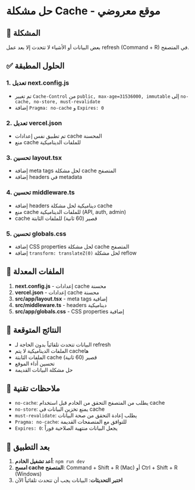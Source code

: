 # حل مشكلة Cache - موقع معروضي

## 🚨 المشكلة
بعض البيانات أو الأشياء لا تتحدث إلا بعد عمل refresh (Command + R) في المتصفح.

## ✅ الحلول المطبقة

### 1. تعديل next.config.js
- تم تغيير `Cache-Control` من `public, max-age=31536000, immutable` إلى `no-cache, no-store, must-revalidate`
- إضافة `Pragma: no-cache` و `Expires: 0`

### 2. تعديل vercel.json
- تم تطبيق نفس إعدادات cache المحسنة
- منع cache للملفات الديناميكية

### 3. تحسين layout.tsx
- إضافة meta tags لحل مشكلة cache المتصفح
- إضافة headers في metadata

### 4. تحسين middleware.ts
- إضافة headers ديناميكية لحل مشكلة cache
- منع cache للملفات الديناميكية (API, auth, admin)
- cache قصير (60 ثانية) للملفات الثابتة

### 5. تحسين globals.css
- إضافة CSS properties لحل مشكلة cache المتصفح
- إضافة `transform: translateZ(0)` لحل مشكلة reflow

## 🔧 الملفات المعدلة

1. **next.config.js** - إعدادات cache محسنة
2. **vercel.json** - إعدادات cache محسنة
3. **src/app/layout.tsx** - meta tags إضافية
4. **src/middleware.ts** - headers ديناميكية
5. **src/app/globals.css** - CSS properties إضافية

## 🚀 النتائج المتوقعة

- البيانات تتحدث تلقائياً بدون الحاجة لـ refresh
- الملفات الديناميكية لا يتم cacheها
- الملفات الثابتة cache قصير (60 ثانية)
- تحسين أداء الموقع
- حل مشكلة البيانات القديمة

## 📝 ملاحظات تقنية

- `no-cache`: يطلب من المتصفح التحقق من الخادم قبل استخدام cache
- `no-store`: يمنع تخزين البيانات في cache
- `must-revalidate`: يطلب إعادة التحقق من صحة البيانات
- `Pragma: no-cache`: للتوافق مع المتصفحات القديمة
- `Expires: 0`: يجعل البيانات منتهية الصلاحية فوراً

## 🔄 بعد التطبيق

1. **أعد تشغيل الخادم**: `npm run dev`
2. **امسح cache المتصفح**: Command + Shift + R (Mac) أو Ctrl + Shift + R (Windows)
3. **اختبر التحديثات**: البيانات يجب أن تتحدث تلقائياً الآن
